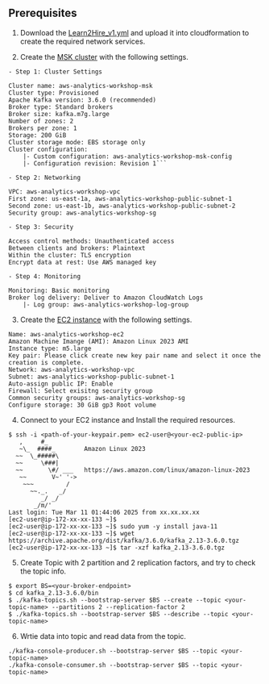## Prerequisites

1. Download the [Learn2Hire_v1.yml](https://github.com/andyliuamzn/aws-analytics-workshop-assessment/blob/main/Learn2Hire_v2.yml) and upload it into cloudformation to create the required network services.
 
2. Create the [MSK cluster](https://console.aws.amazon.com/msk/home?region=us-east-1#/home/) with the following settings.

```
- Step 1: Cluster Settings

Cluster name: aws-analytics-workshop-msk
Cluster type: Provisioned
Apache Kafka version: 3.6.0 (recommended)
Broker type: Standard brokers
Broker size: kafka.m7g.large
Number of zones: 2
Brokers per zone: 1
Storage: 200 GiB
Cluster storage mode: EBS storage only
Cluster configuration:
    |- Custom configuration: aws-analytics-workshop-msk-config
    |- Configuration revision: Revision 1```

- Step 2: Networking

VPC: aws-analytics-workshop-vpc
First zone: us-east-1a, aws-analytics-workshop-public-subnet-1
Second zone: us-east-1b, aws-analytics-workshop-public-subnet-2
Security group: aws-analytics-workshop-sg

- Step 3: Security

Access control methods: Unauthenticated access
Between clients and brokers: Plaintext
Within the cluster: TLS encryption
Encrypt data at rest: Use AWS managed key

- Step 4: Monitoring

Monitoring: Basic monitoring
Broker log delivery: Deliver to Amazon CloudWatch Logs
    |- Log group: aws-analytics-workshop-log-group
```

3. Create the [EC2 instance](https://console.aws.amazon.com/ec2/) with the following settings.

```
Name: aws-analytics-workshop-ec2
Amazon Machine Imange (AMI): Amazon Linux 2023 AMI
Instance type: m5.large
Key pair: Please click create new key pair name and select it once the creation is complete.
Network: aws-analytics-workshop-vpc
Subnet: aws-analytics-workshop-public-subnet-1
Auto-assign public IP: Enable
Firewall: Select exisitng security group
Common security groups: aws-analytics-workshop-sg
Configure storage: 30 GiB gp3 Root volume
```

4. Connect to your EC2 instance and Install the required resources.

```
$ ssh -i <path-of-your-keypair.pem> ec2-user@<your-ec2-public-ip>
   ,     #_
   ~\_  ####_        Amazon Linux 2023
  ~~  \_#####\
  ~~     \###|
  ~~       \#/ ___   https://aws.amazon.com/linux/amazon-linux-2023
   ~~       V~' '->
    ~~~         /
      ~~._.   _/
         _/ _/
       _/m/'
Last login: Tue Mar 11 01:44:06 2025 from xx.xx.xx.xx
[ec2-user@ip-172-xx-xx-133 ~]$
[ec2-user@ip-172-xx-xx-133 ~]$ sudo yum -y install java-11
[ec2-user@ip-172-xx-xx-133 ~]$ wget https://archive.apache.org/dist/kafka/3.6.0/kafka_2.13-3.6.0.tgz
[ec2-user@ip-172-xx-xx-133 ~]$ tar -xzf kafka_2.13-3.6.0.tgz
```

5. Create Topic with 2 partition and 2 replication factors, and try to check the topic info.
```
$ export BS=<your-broker-endpoint>
$ cd kafka_2.13-3.6.0/bin
$ ./kafka-topics.sh --bootstrap-server $BS --create --topic <your-topic-name> --partitions 2 --replication-factor 2
$ ./kafka-topics.sh --bootstrap-server $BS --describe --topic <your-topic-name>
```

6. Wrtie data into topic and read data from the topic.
```
./kafka-console-producer.sh --bootstrap-server $BS --topic <your-topic-name>
./kafka-console-consumer.sh --bootstrap-server $BS --topic <your-topic-name>
```
